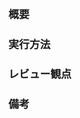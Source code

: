 ## 概要
<!-- PRの背景・目的・概要 -->


## 実行方法
<!-- 検証内容を確認するための実行方法 -->


## レビュー観点
<!-- レビューを行う際の確認観点 -->


## 備考
<!-- レビュワーへの伝達事項や残しておきたい情報 -->
